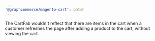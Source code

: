 ```yaml
---
'@graphcommerce/magento-cart': patch
---
```


The CartFab wouldn't reflect that there are items in the cart when a customer refreshes the page after adding a product to the cart, without viewing the cart.
